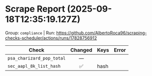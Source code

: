 # Scrape Report (2025-09-18T12:35:19.127Z)

Group: `compliance`  |  Run: https://github.com/AlbertoRoca96/scraping-checks-scheduler/actions/runs/17828756912

| Check | Changed | Keys | Error |
|---|:---:|:--|:--|
| `psa_charizard_pop_total` | — |  |  |
| `sec_aapl_8k_list_hash` | ✅ | hash |  |
